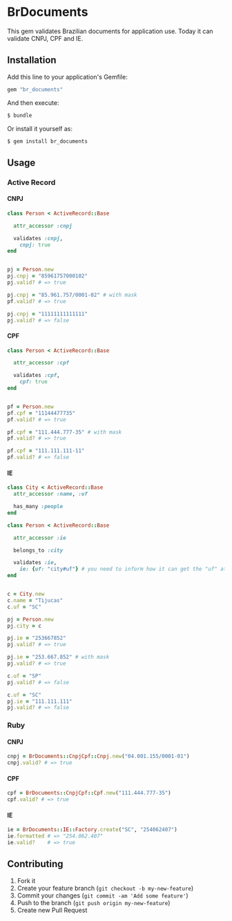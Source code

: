# BrDocuments

This gem validates Brazilian documents for application use. Today it can validate CNPJ, CPF and IE.

## Installation

Add this line to your application's Gemfile:

```ruby
gem "br_documents"
```

And then execute:

```ruby
$ bundle
```

Or install it yourself as:

```ruby
$ gem install br_documents
```

## Usage

### Active Record

#### CNPJ

```ruby
class Person < ActiveRecord::Base

  attr_accessor :cnpj

  validates :cnpj,
    cnpj: true
end


pj = Person.new
pj.cnpj = "85961757000102"
pj.valid? # => true

pj.cnpj = "85.961.757/0001-02" # with mask
pf.valid? # => true

pj.cnpj = "11111111111111"
pj.valid? # => false
```

#### CPF

```ruby
class Person < ActiveRecord::Base

  attr_accessor :cpf

  validates :cpf,
    cpf: true
end


pf = Person.new
pf.cpf = "11144477735"
pf.valid? # => true

pf.cpf = "111.444.777-35" # with mask
pf.valid? # => true

pf.cpf = "111.111.111-11"
pf.valid? # => false
```

#### IE

```ruby
class City < ActiveRecord::Base
  attr_accessor :name, :uf

  has_many :people
end

class Person < ActiveRecord::Base

  attr_accessor :ie

  belongs_to :city

  validates :ie,
    ie: {uf: "city#uf"} # you need to inform how it can get the "uf" attribute
end


c = City.new
c.name = "Tijucas"
c.uf = "SC"

pj = Person.new
pj.city = c

pj.ie = "253667852"
pj.valid? # => true

pj.ie = "253.667.852" # with mask
pj.valid? # => true

c.uf = "SP"
pj.valid? # => false

c.uf = "SC"
pj.ie = "111.111.111"
pj.valid? # => false
```

### Ruby

#### CNPJ

```ruby
cnpj = BrDocuments::CnpjCpf::Cnpj.new("04.001.155/0001-01")
cnpj.valid? # => true
```

#### CPF

```ruby
cpf = BrDocuments::CnpjCpf::Cpf.new("111.444.777-35")
cpf.valid? # => true
```

#### IE

```ruby
ie = BrDocuments::IE::Factory.create("SC", "254062407")
ie.formatted # => "254.062.407"
ie.valid?    # => true
```

## Contributing

1. Fork it
2. Create your feature branch (`git checkout -b my-new-feature`)
3. Commit your changes (`git commit -am 'Add some feature'`)
4. Push to the branch (`git push origin my-new-feature`)
5. Create new Pull Request
